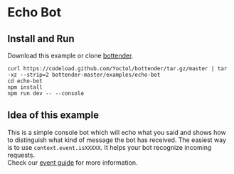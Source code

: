 # Echo Bot

## Install and Run

Download this example or clone [bottender](https://github.com/Yoctol/bottender).

```
curl https://codeload.github.com/Yoctol/bottender/tar.gz/master | tar -xz --strip=2 bottender-master/examples/echo-bot
cd echo-bot
npm install
npm run dev -- --console
```

## Idea of this example

This is a simple console bot which will echo what you said and shows how to
distinguish what kind of message the bot has received. The easiest way is to use
`context.event.isXXXXX`. It helps your bot recognize incoming requests.\
Check our [event guide](https://bottender.js.org/docs/APIReference-Event/) for more
information.
